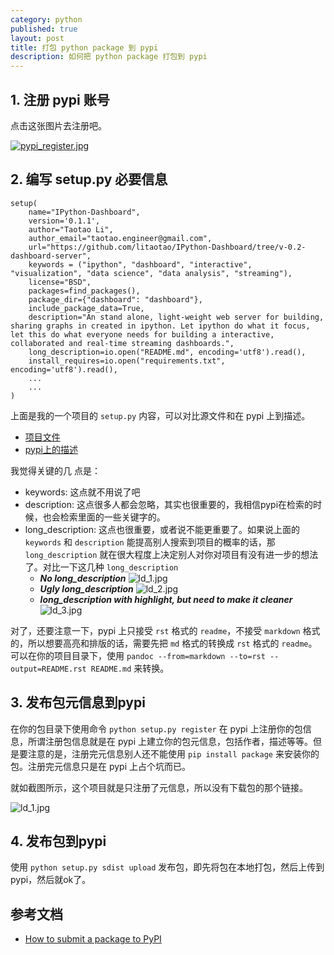 ```yaml
---
category: python
published: true
layout: post
title: 打包 python package 到 pypi    
description: 如何把 python package 打包到 pypi
---
```




##
## 1. 注册 pypi 账号  

点击这张图片去注册吧。

[![pypi_register.jpg](../images/pypi_register.jpg)](https://pypi.python.org/pypi)


## 2. 编写 setup.py 必要信息


```
setup(
    name="IPython-Dashboard",
    version='0.1.1',
    author="Taotao Li",
    author_email="taotao.engineer@gmail.com",
    url="https://github.com/litaotao/IPython-Dashboard/tree/v-0.2-dashboard-server",
    keywords = ("ipython", "dashboard", "interactive", "visualization", "data science", "data analysis", "streaming"),
    license="BSD",
    packages=find_packages(),
    package_dir={"dashboard": "dashboard"},
    include_package_data=True,
    description="An stand alone, light-weight web server for building, sharing graphs in created in ipython. Let ipython do what it focus, let this do what everyone needs for building a interactive, collaborated and real-time streaming dashboards.",
    long_description=io.open("README.md", encoding='utf8').read(),
    install_requires=io.open("requirements.txt", encoding='utf8').read(),
    ...
    ...
)
```


上面是我的一个项目的 `setup.py` 内容，可以对比源文件和在 pypi 上到描述。

- [项目文件](https://github.com/litaotao/IPython-Dashboard/blob/master/setup.py)
- [pypi上的描述](https://pypi.python.org/pypi/IPython-Dashboard)

我觉得关键的几 点是：

- keywords: 这点就不用说了吧
- description: 这点很多人都会忽略，其实也很重要的，我相信pypi在检索的时候，也会检索里面的一些关键字的。
- long_description: 这点也很重要，或者说不能更重要了。如果说上面的 `keywords` 和 `description` 能提高别人搜索到项目的概率的话，那 `long_description` 就在很大程度上决定别人对你对项目有没有进一步的想法了。对比一下这几种 `long_description`
    - ***No long_description***
![ld_1.jpg](../images/ld_1.jpg)
    - ***Ugly long_description***
![ld_2.jpg](../images/ld_2.jpg)
    - ***long_description with highlight, but need to make it cleaner***
![ld_3.jpg](../images/ld_3.jpg)

对了，还要注意一下，pypi 上只接受 `rst` 格式的 `readme`，不接受 `markdown` 格式的，所以想要高亮和排版的话，需要先把 `md` 格式的转换成 `rst` 格式的 `readme`。
可以在你的项目目录下，使用 `pandoc --from=markdown --to=rst --output=README.rst README.md` 来转换。

## 3. 发布包元信息到pypi

在你的包目录下使用命令 `python setup.py register` 在 pypi 上注册你的包信息，所谓注册包信息就是在 pypi 上建立你的包元信息，包括作者，描述等等。但是要注意的是，注册完元信息别人还不能使用 `pip install package` 来安装你的包。注册完元信息只是在 pypi 上占个坑而已。

就如截图所示，这个项目就是只注册了元信息，所以没有下载包的那个链接。

![ld_1.jpg](../images/ld_1.jpg)

## 4. 发布包到pypi

使用 `python setup.py sdist upload` 发布包，即先将包在本地打包，然后上传到pypi，然后就ok了。




## 参考文档

- [How to submit a package to PyPI](http://peterdowns.com/posts/first-time-with-pypi.html)
